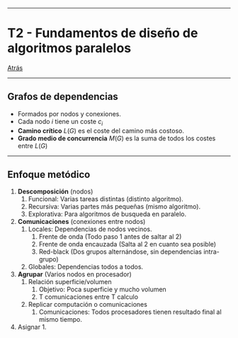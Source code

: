 
---
# T2 - Fundamentos de diseño de algoritmos paralelos

[Atrás](../README.md)

---
## Grafos de dependencias
- Formados por nodos y conexiones.
- Cada nodo $i$ tiene un coste $c_i$
- **Camino crítico** $L(G)$ es el coste del camino más costoso.
- **Grado medio de concurrencia** $M(G)$ es la suma de todos los costes entre $L(G)$
---
## Enfoque metódico
1. **Descomposición** (nodos)
	1. Funcional: Varias tareas distintas (distinto algoritmo).
	2. Recursiva: Varias partes más pequeñas (mismo algoritmo).
	3. Explorativa: Para algoritmos de busqueda en paralelo.
2. **Comunicaciones** (conexiones entre nodos)
	1. Locales: Dependencias de nodos vecinos.
		1. Frente de onda (Todo paso 1 antes de saltar al 2)
		2. Frente de onda encauzada (Salta al 2 en cuanto sea posible)
		3. Red-black (Dos grupos alternándose, sin dependencias intra-grupo)
	2. Globales: Dependencias todos a todos.
3. **Agrupar** (Varios nodos en procesador)
	1. Relación superficie/volumen
		1. Objetivo: Poca superficie y mucho volumen
		2. T comunicaciones entre T calculo
	2. Replicar computación o comunicaciones
		1. Comunicaciones: Todos procesadores tienen resultado final al mismo tiempo.
4. Asignar
	1. 